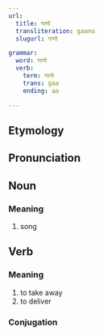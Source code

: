 ```yaml
---
url:
  title: गाणो
  transliteration: gaano
  slugurl: गाणो

grammar: 
  word: गाणो
  verb:
    term: गाणो
    trans: gaa
    ending: aa

---
```

## Etymology

## Pronunciation

## Noun
### Meaning
1. song

## Verb
### Meaning
1. to take away
2. to deliver

### Conjugation
<verb-conj :grammar="grammar"></verb-conj>